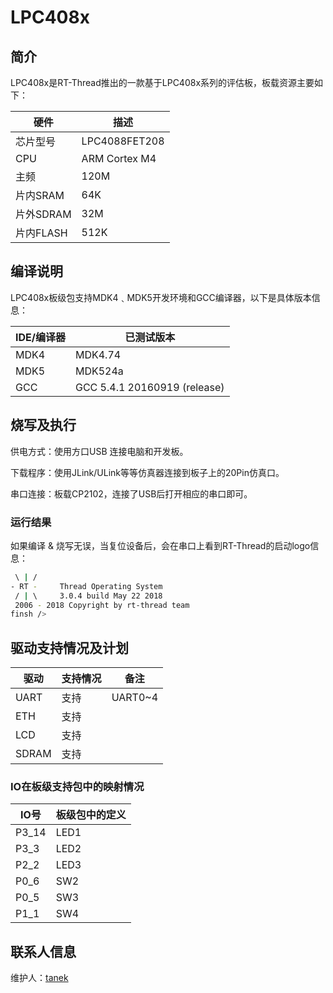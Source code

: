 # LPC408x

## 简介

LPC408x是RT-Thread推出的一款基于LPC408x系列的评估板，板载资源主要如下：

| 硬件      | 描述          |
| --------- | ------------- |
| 芯片型号  | LPC4088FET208 |
| CPU       | ARM Cortex M4 |
| 主频      | 120M          |
| 片内SRAM  | 64K        |
| 片外SDRAM | 32M          |
| 片内FLASH | 512K         |

## 编译说明

LPC408x板级包支持MDK4﹑MDK5开发环境和GCC编译器，以下是具体版本信息：

| IDE/编译器 | 已测试版本                   |
| ---------- | ---------------------------- |
| MDK4       | MDK4.74                      |
| MDK5       | MDK524a                      |
| GCC        | GCC 5.4.1 20160919 (release) |

## 烧写及执行

供电方式：使用方口USB 连接电脑和开发板。

下载程序：使用JLink/ULink等等仿真器连接到板子上的20Pin仿真口。

串口连接：板载CP2102，连接了USB后打开相应的串口即可。

### 运行结果

如果编译 & 烧写无误，当复位设备后，会在串口上看到RT-Thread的启动logo信息：

```bash
 \ | /
- RT -     Thread Operating System
 / | \     3.0.4 build May 22 2018
 2006 - 2018 Copyright by rt-thread team
finsh />

```
## 驱动支持情况及计划

| 驱动  | 支持情况 |      备注      |
| ----- | -------- | :------------: |
| UART  | 支持     |     UART0~4      |
| ETH   | 支持     |                |
| LCD   | 支持     |                |
| SDRAM | 支持     |                |

### IO在板级支持包中的映射情况

| IO号  | 板级包中的定义 |
| ----- | -------------- |
| P3_14 | LED1           |
| P3_3  | LED2           |
| P2_2  | LED3           |
| P0_6  | SW2            |
| P0_5  | SW3            |
| P1_1  | SW4            |

## 联系人信息

维护人：[tanek](https://github.com/TanekLiang)
